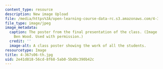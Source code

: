 ```yaml
---
content_type: resource
description: New image Upload
file: /media/https%3A/open-learning-course-data-rc.s3.amazonaws.com/4-367-studio-seminar-in-public-art-spring-2006/2e41d81856cd8f685ab05bd0c390b42c_4-367s06-th.jpg
file_type: image/jpeg
image_metadata:
  caption: The poster from the final presentation of the class. (Image courtesy of
    Ben Wood. Used with permission.)
  credit: ''
  image-alt: A class poster showing the work of all the students.
resourcetype: Image
title: 4-367s06-th.jpg
uid: 2e41d818-56cd-8f68-5ab0-5bd0c390b42c
---
```

